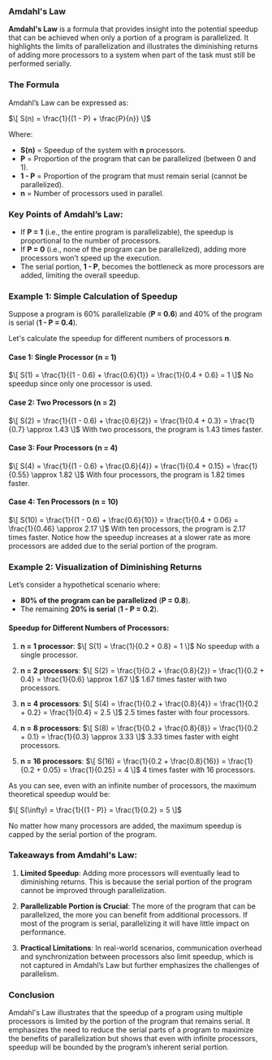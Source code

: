 ### **Amdahl's Law**

**Amdahl's Law** is a formula that provides insight into the potential speedup that can be achieved when only a portion of a program is parallelized. It highlights the limits of parallelization and illustrates the diminishing returns of adding more processors to a system when part of the task must still be performed serially.

### **The Formula**

Amdahl’s Law can be expressed as:

$\[
S(n) = \frac{1}{(1 - P) + \frac{P}{n}}
\]$

Where:
- **S(n)** = Speedup of the system with **n** processors.
- **P** = Proportion of the program that can be parallelized (between 0 and 1).
- **1 - P** = Proportion of the program that must remain serial (cannot be parallelized).
- **n** = Number of processors used in parallel.

### **Key Points of Amdahl’s Law**:
- If **P = 1** (i.e., the entire program is parallelizable), the speedup is proportional to the number of processors.
- If **P = 0** (i.e., none of the program can be parallelized), adding more processors won’t speed up the execution.
- The serial portion, **1 - P**, becomes the bottleneck as more processors are added, limiting the overall speedup.

### **Example 1: Simple Calculation of Speedup**

Suppose a program is 60% parallelizable (**P = 0.6**) and 40% of the program is serial (**1 - P = 0.4**).

Let's calculate the speedup for different numbers of processors **n**.

#### **Case 1: Single Processor (n = 1)**
$\[
S(1) = \frac{1}{(1 - 0.6) + \frac{0.6}{1}} = \frac{1}{0.4 + 0.6} = 1
\]$
No speedup since only one processor is used.

#### **Case 2: Two Processors (n = 2)**
$\[
S(2) = \frac{1}{(1 - 0.6) + \frac{0.6}{2}} = \frac{1}{0.4 + 0.3} = \frac{1}{0.7} \approx 1.43
\]$
With two processors, the program is 1.43 times faster.

#### **Case 3: Four Processors (n = 4)**
$\[
S(4) = \frac{1}{(1 - 0.6) + \frac{0.6}{4}} = \frac{1}{0.4 + 0.15} = \frac{1}{0.55} \approx 1.82
\]$
With four processors, the program is 1.82 times faster.

#### **Case 4: Ten Processors (n = 10)**
$\[
S(10) = \frac{1}{(1 - 0.6) + \frac{0.6}{10}} = \frac{1}{0.4 + 0.06} = \frac{1}{0.46} \approx 2.17
\]$
With ten processors, the program is 2.17 times faster. Notice how the speedup increases at a slower rate as more processors are added due to the serial portion of the program.

### **Example 2: Visualization of Diminishing Returns**

Let’s consider a hypothetical scenario where:
- **80% of the program can be parallelized** (**P = 0.8**).
- The remaining **20% is serial** (**1 - P = 0.2**).

#### **Speedup for Different Numbers of Processors**:

1. **n = 1 processor**:
   $\[
   S(1) = \frac{1}{0.2 + 0.8} = 1
   \]$
   No speedup with a single processor.

2. **n = 2 processors**:
   $\[
   S(2) = \frac{1}{0.2 + \frac{0.8}{2}} = \frac{1}{0.2 + 0.4} = \frac{1}{0.6} \approx 1.67
   \]$
   1.67 times faster with two processors.

3. **n = 4 processors**:
   $\[
   S(4) = \frac{1}{0.2 + \frac{0.8}{4}} = \frac{1}{0.2 + 0.2} = \frac{1}{0.4} = 2.5
   \]$
   2.5 times faster with four processors.

4. **n = 8 processors**:
   $\[
   S(8) = \frac{1}{0.2 + \frac{0.8}{8}} = \frac{1}{0.2 + 0.1} = \frac{1}{0.3} \approx 3.33
   \]$
   3.33 times faster with eight processors.

5. **n = 16 processors**:
   $\[
   S(16) = \frac{1}{0.2 + \frac{0.8}{16}} = \frac{1}{0.2 + 0.05} = \frac{1}{0.25} = 4
   \]$
   4 times faster with 16 processors.

As you can see, even with an infinite number of processors, the maximum theoretical speedup would be:

$\[
S(\infty) = \frac{1}{(1 - P)} = \frac{1}{0.2} = 5
\]$

No matter how many processors are added, the maximum speedup is capped by the serial portion of the program.

### **Takeaways from Amdahl's Law**:
1. **Limited Speedup**: Adding more processors will eventually lead to diminishing returns. This is because the serial portion of the program cannot be improved through parallelization.
   
2. **Parallelizable Portion is Crucial**: The more of the program that can be parallelized, the more you can benefit from additional processors. If most of the program is serial, parallelizing it will have little impact on performance.

3. **Practical Limitations**: In real-world scenarios, communication overhead and synchronization between processors also limit speedup, which is not captured in Amdahl’s Law but further emphasizes the challenges of parallelism.

### **Conclusion**
Amdahl's Law illustrates that the speedup of a program using multiple processors is limited by the portion of the program that remains serial. It emphasizes the need to reduce the serial parts of a program to maximize the benefits of parallelization but shows that even with infinite processors, speedup will be bounded by the program’s inherent serial portion.
